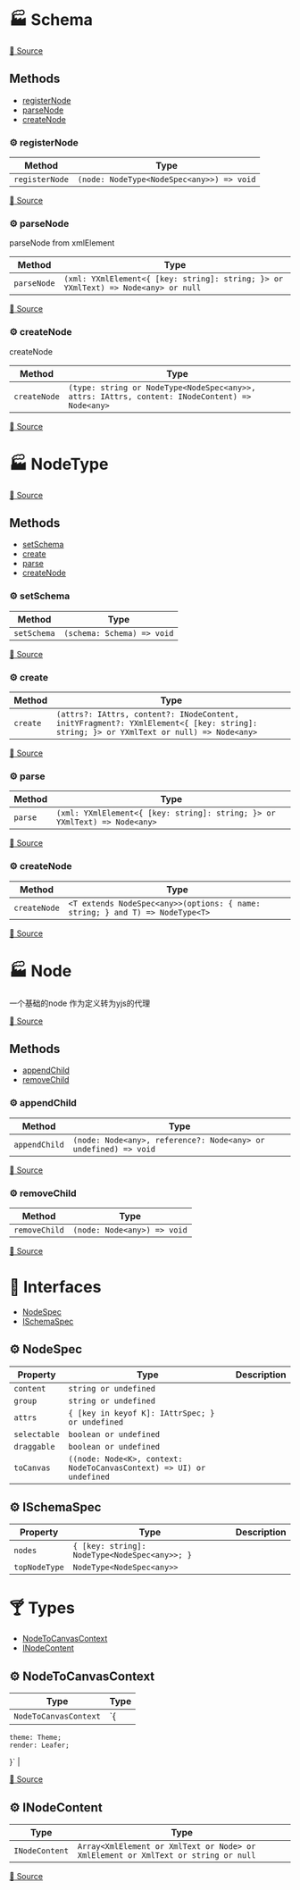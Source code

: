 # :factory: Schema

[:link: Source](https://github.com/ymindmap/ymindmap/tree/main/packages/model/schema/index.ts#L16)

## Methods

- [registerNode](#gear-registernode)
- [parseNode](#gear-parsenode)
- [createNode](#gear-createnode)

### :gear: registerNode

| Method | Type |
| ---------- | ---------- |
| `registerNode` | `(node: NodeType<NodeSpec<any>>) => void` |

[:link: Source](https://github.com/ymindmap/ymindmap/tree/main/packages/model/schema/index.ts#L34)

### :gear: parseNode

parseNode from xmlElement

| Method | Type |
| ---------- | ---------- |
| `parseNode` | `(xml: YXmlElement<{ [key: string]: string; }> or YXmlText) => Node<any> or null` |

[:link: Source](https://github.com/ymindmap/ymindmap/tree/main/packages/model/schema/index.ts#L55)

### :gear: createNode

createNode

| Method | Type |
| ---------- | ---------- |
| `createNode` | `(type: string or NodeType<NodeSpec<any>>, attrs: IAttrs, content: INodeContent) => Node<any>` |

[:link: Source](https://github.com/ymindmap/ymindmap/tree/main/packages/model/schema/index.ts#L63)


# :factory: NodeType

[:link: Source](https://github.com/ymindmap/ymindmap/tree/main/packages/model/node/type.ts#L7)

## Methods

- [setSchema](#gear-setschema)
- [create](#gear-create)
- [parse](#gear-parse)
- [createNode](#gear-createnode)

### :gear: setSchema

| Method | Type |
| ---------- | ---------- |
| `setSchema` | `(schema: Schema) => void` |

[:link: Source](https://github.com/ymindmap/ymindmap/tree/main/packages/model/node/type.ts#L17)

### :gear: create

| Method | Type |
| ---------- | ---------- |
| `create` | `(attrs?: IAttrs, content?: INodeContent, initYFragment?: YXmlElement<{ [key: string]: string; }> or YXmlText or null) => Node<any>` |

[:link: Source](https://github.com/ymindmap/ymindmap/tree/main/packages/model/node/type.ts#L21)

### :gear: parse

| Method | Type |
| ---------- | ---------- |
| `parse` | `(xml: YXmlElement<{ [key: string]: string; }> or YXmlText) => Node<any>` |

[:link: Source](https://github.com/ymindmap/ymindmap/tree/main/packages/model/node/type.ts#L45)

### :gear: createNode

| Method | Type |
| ---------- | ---------- |
| `createNode` | `<T extends NodeSpec<any>>(options: { name: string; } and T) => NodeType<T>` |

[:link: Source](https://github.com/ymindmap/ymindmap/tree/main/packages/model/node/type.ts#L49)


# :factory: Node

一个基础的node
作为定义转为yjs的代理

[:link: Source](https://github.com/ymindmap/ymindmap/tree/main/packages/model/node/node.ts#L23)

## Methods

- [appendChild](#gear-appendchild)
- [removeChild](#gear-removechild)

### :gear: appendChild

| Method | Type |
| ---------- | ---------- |
| `appendChild` | `(node: Node<any>, reference?: Node<any> or undefined) => void` |

[:link: Source](https://github.com/ymindmap/ymindmap/tree/main/packages/model/node/node.ts#L74)

### :gear: removeChild

| Method | Type |
| ---------- | ---------- |
| `removeChild` | `(node: Node<any>) => void` |

[:link: Source](https://github.com/ymindmap/ymindmap/tree/main/packages/model/node/node.ts#L81)


# :tropical_drink: Interfaces

- [NodeSpec](#gear-nodespec)
- [ISchemaSpec](#gear-ischemaspec)

## :gear: NodeSpec



| Property | Type | Description |
| ---------- | ---------- | ---------- |
| `content` | `string or undefined` |  |
| `group` | `string or undefined` |  |
| `attrs` | `{ [key in keyof K]: IAttrSpec; } or undefined` |  |
| `selectable` | `boolean or undefined` |  |
| `draggable` | `boolean or undefined` |  |
| `toCanvas` | `((node: Node<K>, context: NodeToCanvasContext) => UI) or undefined` |  |


## :gear: ISchemaSpec



| Property | Type | Description |
| ---------- | ---------- | ---------- |
| `nodes` | `{ [key: string]: NodeType<NodeSpec<any>>; }` |  |
| `topNodeType` | `NodeType<NodeSpec<any>>` |  |


# :cocktail: Types

- [NodeToCanvasContext](#gear-nodetocanvascontext)
- [INodeContent](#gear-inodecontent)

## :gear: NodeToCanvasContext

| Type | Type |
| ---------- | ---------- |
| `NodeToCanvasContext` | `{
    theme: Theme;
    render: Leafer;
}` |

[:link: Source](https://github.com/ymindmap/ymindmap/tree/main/packages/model/node/spec.ts#L6)

## :gear: INodeContent

| Type | Type |
| ---------- | ---------- |
| `INodeContent` | `Array<XmlElement or XmlText or Node> or XmlElement or XmlText or string or null` |

[:link: Source](https://github.com/ymindmap/ymindmap/tree/main/packages/model/node/node.ts#L5)

